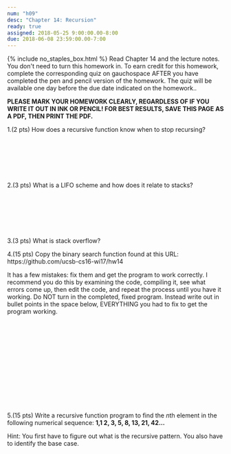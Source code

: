 ```yaml
---
num: "h09"
desc: "Chapter 14: Recursion"
ready: true
assigned: 2018-05-25 9:00:00.00-8:00
due: 2018-06-08 23:59:00.00-7:00
---
```

{% include no_staples_box.html %}
Read Chapter 14 and the lecture notes. You don't need to turn this homework in. To earn credit for this homework, complete the corresponding quiz on gauchospace AFTER you have completed the pen and pencil version of the homework. The quiz will be available one day before the due date indicated on the homework..

<b>PLEASE MARK YOUR HOMEWORK CLEARLY, REGARDLESS OF IF YOU WRITE IT OUT IN INK OR PENCIL! FOR BEST RESULTS, SAVE THIS PAGE AS A PDF, THEN PRINT THE PDF.</b>

1.(2 pts) How does a recursive function know when to stop recursing?
<div style="margin-bottom:8em"></div>

2.(3 pts) What is a LIFO scheme and how does it relate to stacks?
<div style="margin-bottom:8em"></div>

3.(3 pts) What is stack overflow?

<div class="pagebreak"></div>

<div markdown="1">
4.(15 pts) Copy the binary search function found at this URL:
https://github.com/ucsb-cs16-wi17/hw14

It has a few mistakes: fix them and get the program to work correctly. I recommend you do this by examining the code, compiling it, see what errors come up, then edit the code, and repeat the process until you have it working.
Do NOT turn in the completed, fixed program. Instead write out in bullet points in the space below, EVERYTHING you had to fix to get the program working.
<div style="margin-bottom:16em"></div>

5.(15 pts) Write a recursive function program to find the *n*th element in the following numerical sequence: **1,1 2, 3, 5, 8, 13, 21, 42...**

Hint: You first have to figure out what is the recursive pattern. You also have to identify the base case.



</div>
